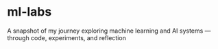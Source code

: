 # ml-labs
A snapshot of my journey exploring machine learning and AI systems — through code, experiments, and reflection
